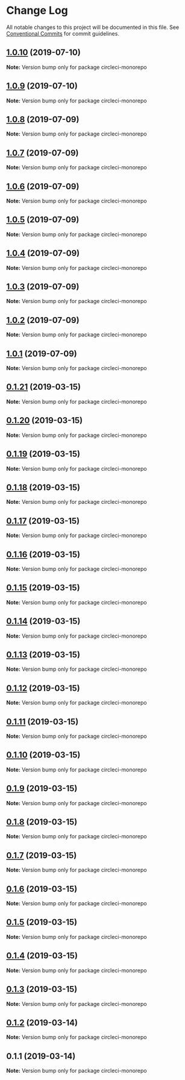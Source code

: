# Change Log

All notable changes to this project will be documented in this file.
See [Conventional Commits](https://conventionalcommits.org) for commit guidelines.

## [1.0.10](https://github.com/chrisd08/circleci-monorepo/compare/v1.0.9...v1.0.10) (2019-07-10)

**Note:** Version bump only for package circleci-monorepo





## [1.0.9](https://github.com/chrisd08/circleci-monorepo/compare/v1.0.8...v1.0.9) (2019-07-10)

**Note:** Version bump only for package circleci-monorepo






## [1.0.8](https://github.com/chrisd08/circleci-monorepo/compare/v1.0.7...v1.0.8) (2019-07-09)

**Note:** Version bump only for package circleci-monorepo





## [1.0.7](https://github.com/chrisd08/circleci-monorepo/compare/v1.0.6...v1.0.7) (2019-07-09)

**Note:** Version bump only for package circleci-monorepo





## [1.0.6](https://github.com/chrisd08/circleci-monorepo/compare/v1.0.5...v1.0.6) (2019-07-09)

**Note:** Version bump only for package circleci-monorepo





## [1.0.5](https://github.com/chrisd08/circleci-monorepo/compare/v1.0.4...v1.0.5) (2019-07-09)

**Note:** Version bump only for package circleci-monorepo





## [1.0.4](https://github.com/chrisd08/circleci-monorepo/compare/v1.0.3...v1.0.4) (2019-07-09)

**Note:** Version bump only for package circleci-monorepo





## [1.0.3](https://github.com/chrisd08/circleci-monorepo/compare/v1.0.2...v1.0.3) (2019-07-09)

**Note:** Version bump only for package circleci-monorepo





## [1.0.2](https://github.com/chrisd08/circleci-monorepo/compare/v1.0.1...v1.0.2) (2019-07-09)

**Note:** Version bump only for package circleci-monorepo





## [1.0.1](https://github.com/chrisd08/circleci-monorepo/compare/v0.1.21...v1.0.1) (2019-07-09)

**Note:** Version bump only for package circleci-monorepo





## [0.1.21](https://github.com/benawad/circleci-monorepo/compare/v0.1.20...v0.1.21) (2019-03-15)

**Note:** Version bump only for package circleci-monorepo





## [0.1.20](https://github.com/benawad/circleci-monorepo/compare/v0.1.19...v0.1.20) (2019-03-15)

**Note:** Version bump only for package circleci-monorepo





## [0.1.19](https://github.com/benawad/circleci-monorepo/compare/v0.1.18...v0.1.19) (2019-03-15)

**Note:** Version bump only for package circleci-monorepo





## [0.1.18](https://github.com/benawad/circleci-monorepo/compare/v0.1.17...v0.1.18) (2019-03-15)

**Note:** Version bump only for package circleci-monorepo





## [0.1.17](https://github.com/benawad/circleci-monorepo/compare/v0.1.16...v0.1.17) (2019-03-15)

**Note:** Version bump only for package circleci-monorepo





## [0.1.16](https://github.com/benawad/circleci-monorepo/compare/v0.1.15...v0.1.16) (2019-03-15)

**Note:** Version bump only for package circleci-monorepo





## [0.1.15](https://github.com/benawad/circleci-monorepo/compare/v0.1.14...v0.1.15) (2019-03-15)

**Note:** Version bump only for package circleci-monorepo





## [0.1.14](https://github.com/benawad/circleci-monorepo/compare/v0.1.13...v0.1.14) (2019-03-15)

**Note:** Version bump only for package circleci-monorepo





## [0.1.13](https://github.com/benawad/circleci-monorepo/compare/v0.1.12...v0.1.13) (2019-03-15)

**Note:** Version bump only for package circleci-monorepo





## [0.1.12](https://github.com/benawad/circleci-monorepo/compare/v0.1.11...v0.1.12) (2019-03-15)

**Note:** Version bump only for package circleci-monorepo





## [0.1.11](https://github.com/benawad/circleci-monorepo/compare/v0.1.10...v0.1.11) (2019-03-15)

**Note:** Version bump only for package circleci-monorepo





## [0.1.10](https://github.com/benawad/circleci-monorepo/compare/v0.1.9...v0.1.10) (2019-03-15)

**Note:** Version bump only for package circleci-monorepo





## [0.1.9](https://github.com/benawad/circleci-monorepo/compare/v0.1.8...v0.1.9) (2019-03-15)

**Note:** Version bump only for package circleci-monorepo





## [0.1.8](https://github.com/benawad/circleci-monorepo/compare/v0.1.7...v0.1.8) (2019-03-15)

**Note:** Version bump only for package circleci-monorepo





## [0.1.7](https://github.com/benawad/circleci-monorepo/compare/v0.1.6...v0.1.7) (2019-03-15)

**Note:** Version bump only for package circleci-monorepo





## [0.1.6](https://github.com/benawad/circleci-monorepo/compare/v0.1.5...v0.1.6) (2019-03-15)

**Note:** Version bump only for package circleci-monorepo





## [0.1.5](https://github.com/benawad/circleci-monorepo/compare/v0.1.4...v0.1.5) (2019-03-15)

**Note:** Version bump only for package circleci-monorepo





## [0.1.4](https://github.com/benawad/circleci-monorepo/compare/v0.1.3...v0.1.4) (2019-03-15)

**Note:** Version bump only for package circleci-monorepo





## [0.1.3](https://github.com/benawad/circleci-monorepo/compare/v0.1.2...v0.1.3) (2019-03-15)

**Note:** Version bump only for package circleci-monorepo





## [0.1.2](https://github.com/benawad/circleci-monorepo/compare/v0.1.1...v0.1.2) (2019-03-14)

**Note:** Version bump only for package circleci-monorepo





## 0.1.1 (2019-03-14)

**Note:** Version bump only for package circleci-monorepo
